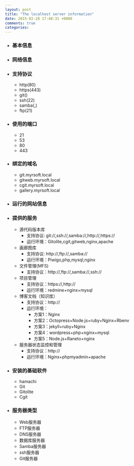 ```yaml
---
layout: post
title: "The localhost server information"
date: 2015-02-28 17:48:31 +0800
comments: true
categories: 
---
```

- ### 基本信息

- ### 网络信息

- ### 支持协议
	- http(80)
	- https(443)
	- git()
	- ssh(22)
	- samba(,)
	- ftp(21)

- ### 使用的端口
	- 21
	- 53
	- 80
	- 443

- ### 绑定的域名
	- git.myrsoft.local
	- gitweb.myrsoft.local
	- cgit.myrsoft.local
	- gallery.myrsoft.local

- ### 运行的网站信息

- ### 提供的服务
	- 源代码版本库
		- 支持协议: git://,ssh://,samba://,http://,https://
		- 运行环境：Gitolite,cgit,gitweb,nginx,apache
	- 画廊图库
		- 支持协议: http://,ftp://,samba://
		- 运行环境：Piwigo,php,mysql,nginx
	- 文件管理(MFS)
		- 支持协议：http://,ftp://,samba://,ssh://
	- 项目管理
		- 支持协议：https://,http://
		- 运行环境：redmine+nginx+mysql
	- 博客文档（知识库）
		- 支持协议：http://
		- 运行环境：
			- 方案1：Nginx
			- 方案2：Octopress+Node.js+ruby+Nginx+Rbenv
			- 方案3：jekyll+ruby+Nginx
			- 方案4：wordpress+php+nginx+mysql
			- 方案5：Node.js+Raneto+nginx
	- 服务器状态监控和管理
		- 支持协议：http://
		- 运行环境：Nginx+phpmyadmin+apache


- ### 安装的基础软件
	- hamachi
	- Git
	- Gitolite
	- Cgit

- ### 服务器类型
	- Web服务器
	- FTP服务器
	- DNS服务器
	- 数据库服务器
	- Samba服务器
	- ssh服务器
	- Git服务器
	

